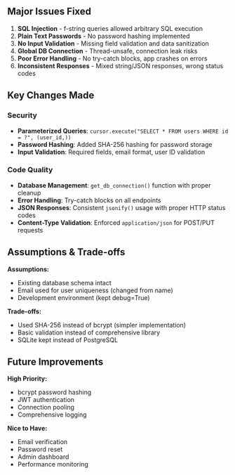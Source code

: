 ## Major Issues Fixed

1. **SQL Injection** - f-string queries allowed arbitrary SQL execution
2. **Plain Text Passwords** - No password hashing implemented
3. **No Input Validation** - Missing field validation and data sanitization
4. **Global DB Connection** - Thread-unsafe, connection leak risks
5. **Poor Error Handling** - No try-catch blocks, app crashes on errors
6. **Inconsistent Responses** - Mixed string/JSON responses, wrong status codes

## Key Changes Made

### Security
- **Parameterized Queries**: `cursor.execute("SELECT * FROM users WHERE id = ?", (user_id,))`
- **Password Hashing**: Added SHA-256 hashing for password storage
- **Input Validation**: Required fields, email format, user ID validation

### Code Quality  
- **Database Management**: `get_db_connection()` function with proper cleanup
- **Error Handling**: Try-catch blocks on all endpoints
- **JSON Responses**: Consistent `jsonify()` usage with proper HTTP status codes
- **Content-Type Validation**: Enforced `application/json` for POST/PUT requests

## Assumptions & Trade-offs

**Assumptions:**
- Existing database schema intact
- Email used for user uniqueness (changed from name)
- Development environment (kept debug=True)

**Trade-offs:**
- Used SHA-256 instead of bcrypt (simpler implementation)
- Basic validation instead of comprehensive library
- SQLite kept instead of PostgreSQL

## Future Improvements

**High Priority:**
- bcrypt password hashing
- JWT authentication
- Connection pooling
- Comprehensive logging

**Nice to Have:**
- Email verification
- Password reset
- Admin dashboard
- Performance monitoring